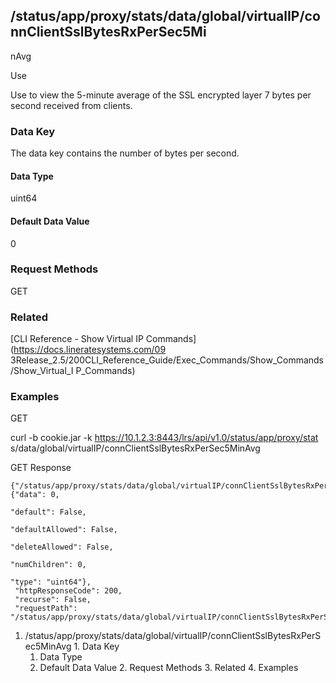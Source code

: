 ## /status/app/proxy/stats/data/global/virtualIP/connClientSslBytesRxPerSec5Mi
nAvg

Use

Use to view the 5-minute average of the SSL encrypted layer 7 bytes per second
received from clients.

### Data Key

The data key contains the number of bytes per second.

#### Data Type

uint64

#### Default Data Value

0

### Request Methods

GET

### Related

[CLI Reference - Show Virtual IP Commands](https://docs.lineratesystems.com/09
3Release_2.5/200CLI_Reference_Guide/Exec_Commands/Show_Commands/Show_Virtual_I
P_Commands)

### Examples

GET

curl -b cookie.jar -k https://10.1.2.3:8443/lrs/api/v1.0/status/app/proxy/stat
s/data/global/virtualIP/connClientSslBytesRxPerSec5MinAvg

GET Response

    
    {"/status/app/proxy/stats/data/global/virtualIP/connClientSslBytesRxPerSec5MinAvg": {"data": 0,
                                                                                          "default": False,
                                                                                          "defaultAllowed": False,
                                                                                          "deleteAllowed": False,
                                                                                          "numChildren": 0,
                                                                                          "type": "uint64"},
     "httpResponseCode": 200,
     "recurse": False,
     "requestPath": "/status/app/proxy/stats/data/global/virtualIP/connClientSslBytesRxPerSec5MinAvg"}
    

  1. /status/app/proxy/stats/data/global/virtualIP/connClientSslBytesRxPerSec5MinAvg
    1. Data Key
      1. Data Type
      2. Default Data Value
    2. Request Methods
    3. Related
    4. Examples

